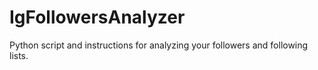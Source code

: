 # IgFollowersAnalyzer
Python script and instructions for analyzing your followers and following lists.
